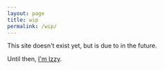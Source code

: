 ```yaml
---
layout: page
title: wip
permalink: /wip/
---
```

This site doesn't exist yet, but is due to in the future.

Until then, [I'm Izzy](/).
